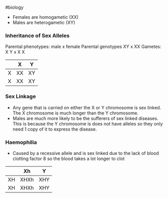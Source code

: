 #biology
- Females are homogametic (XX)
- Males are heterogametic (XY)

### Inheritance of Sex Alleles
Parental phenotypes: male x female
Parental genotypes XY x XX
Gametes: X Y x X X

|     | X   | Y   |
| --- | --- | --- |
| X   | XX  | XY  |
| X   | XX  | XY  |

### Sex Linkage
- Any gene that is carried on either the X or Y chromosome is sex linked. The X chromosome is much longer than the Y chromosome.
- Males are much more likely to be the sufferers of sex linked diseases. This is because the Y chromosome is does not have alleles so they only need 1 copy of it to express the disease.

### Haemophilia
- Caused by a recessive allele and is sex linked due to the lack of blood clotting factor 8 so the blood takes a lot longer to clot

|     | Xh   | Y   |
| --- | ---- | --- |
| XH  | XHXh | XHY |
| XH  | XHXh | XHY |
